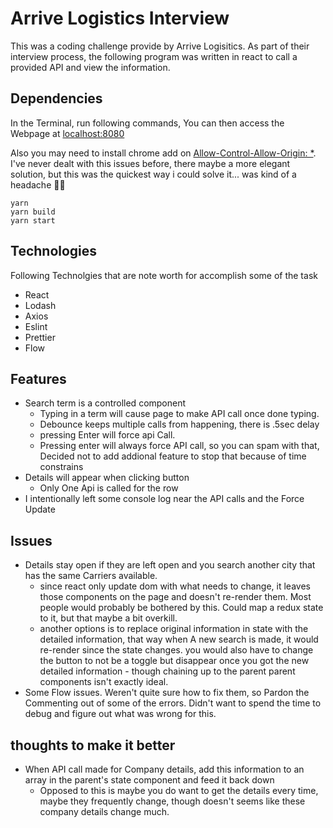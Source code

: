 # Arrive Logistics Interview

This was a coding challenge provide by Arrive Logisitics.  As part of their interview process, the following program was written in react to call a provided API and view the information.

## Dependencies
In the Terminal, run following commands,  You can then access the Webpage at  [localhost:8080](http://localhost:8080/)

Also you may need to install chrome add on [Allow-Control-Allow-Origin: *](https://chrome.google.com/webstore/detail/allow-control-allow-origi/nlfbmbojpeacfghkpbjhddihlkkiljbi/related?hl=en).  I've never dealt with this issues before, there maybe a more elegant solution, but this was the quickest way i could solve it... was kind of a headache 🤦‍♂️

``` 
yarn
yarn build
yarn start
```


## Technologies
Following Technolgies that are note worth for accomplish some of the task

* React
* Lodash
* Axios
* Eslint
* Prettier
* Flow 

## Features

* Search term is a controlled component 
    * Typing in a term will cause page to make API call once done typing.
    * Debounce keeps multiple calls from happening, there is .5sec delay
    * pressing Enter will force api Call. 
    * Pressing enter will always force API call, so you can spam with that,  Decided not to add addional feature to stop that because of time constrains
* Details will appear when clicking button
    * Only One Api is called for the row
* I intentionally left some console log near the API calls and the Force Update


## Issues

* Details stay open if they are left open and you search another city that has the same Carriers available.  
    - since react only update dom with what needs to change, it leaves those components on the page and doesn't re-render them.  Most people would probably be bothered by this.  Could map a redux state to it, but that maybe a bit overkill.  
    - another options is to replace original information in state with the detailed information, that way when A new search is made, it would re-render since the state changes. you would also have to change the button to not be a toggle but disappear once you got the new detailed information - though chaining up to the parent parent components isn't exactly ideal.  
* Some Flow issues.  Weren't quite sure how to fix them, so Pardon the Commenting out of some of the errors.  Didn't want to spend the time to debug and figure out what was wrong for this.  

## thoughts to make it better

* When API call made for Company details,  add this information to an array in the parent's state component and feed it back down
    * Opposed to this is maybe you do want to get the details every time, maybe they frequently change, though doesn't seems like these company details change much.  
